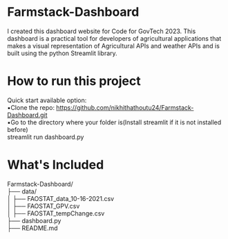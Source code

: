 # Farmstack-Dashboard
I created this dashboard website for Code for GovTech 2023. This dashboard is a practical tool for developers of agricultural applications that makes a visual representation of Agricultural APIs and weather APIs and is built using the python Streamlit library.
# How to run this project
Quick start available option:                                                                                                                                         
         ▪️Clone the repo: https://github.com/nikhithathoutu24/Farmstack-Dashboard.git                                                                                 
         ▪️Go to the directory where your folder is(Install streamlit if it is not installed before)    
         streamlit run dashboard.py                                                                                     
# What's Included
Farmstack-Dashboard/                                                                                                                                                 
├── data/                                                                                                                                                             
│   ├── FAOSTAT_data_10-16-2021.csv                                                                                                                                   
│   ├── FAOSTAT_GPV.csv                                                                                                                                               
│   ├── FAOSTAT_tempChange.csv                                                                                                                                       
├── dashboard.py                                                                                                                                                     
├── README.md

